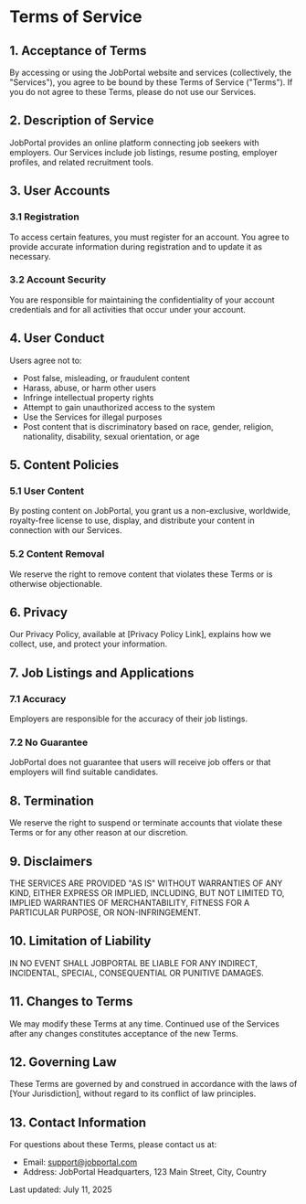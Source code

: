 # Terms of Service

## 1. Acceptance of Terms

By accessing or using the JobPortal website and services (collectively, the "Services"), you agree to be bound by these Terms of Service ("Terms"). If you do not agree to these Terms, please do not use our Services.

## 2. Description of Service

JobPortal provides an online platform connecting job seekers with employers. Our Services include job listings, resume posting, employer profiles, and related recruitment tools.

## 3. User Accounts

### 3.1 Registration
To access certain features, you must register for an account. You agree to provide accurate information during registration and to update it as necessary.

### 3.2 Account Security
You are responsible for maintaining the confidentiality of your account credentials and for all activities that occur under your account.

## 4. User Conduct

Users agree not to:
- Post false, misleading, or fraudulent content
- Harass, abuse, or harm other users
- Infringe intellectual property rights
- Attempt to gain unauthorized access to the system
- Use the Services for illegal purposes
- Post content that is discriminatory based on race, gender, religion, nationality, disability, sexual orientation, or age

## 5. Content Policies

### 5.1 User Content
By posting content on JobPortal, you grant us a non-exclusive, worldwide, royalty-free license to use, display, and distribute your content in connection with our Services.

### 5.2 Content Removal
We reserve the right to remove content that violates these Terms or is otherwise objectionable.

## 6. Privacy

Our Privacy Policy, available at [Privacy Policy Link], explains how we collect, use, and protect your information.

## 7. Job Listings and Applications

### 7.1 Accuracy
Employers are responsible for the accuracy of their job listings.

### 7.2 No Guarantee
JobPortal does not guarantee that users will receive job offers or that employers will find suitable candidates.

## 8. Termination

We reserve the right to suspend or terminate accounts that violate these Terms or for any other reason at our discretion.

## 9. Disclaimers

THE SERVICES ARE PROVIDED "AS IS" WITHOUT WARRANTIES OF ANY KIND, EITHER EXPRESS OR IMPLIED, INCLUDING, BUT NOT LIMITED TO, IMPLIED WARRANTIES OF MERCHANTABILITY, FITNESS FOR A PARTICULAR PURPOSE, OR NON-INFRINGEMENT.

## 10. Limitation of Liability

IN NO EVENT SHALL JOBPORTAL BE LIABLE FOR ANY INDIRECT, INCIDENTAL, SPECIAL, CONSEQUENTIAL OR PUNITIVE DAMAGES.

## 11. Changes to Terms

We may modify these Terms at any time. Continued use of the Services after any changes constitutes acceptance of the new Terms.

## 12. Governing Law

These Terms are governed by and construed in accordance with the laws of [Your Jurisdiction], without regard to its conflict of law principles.

## 13. Contact Information

For questions about these Terms, please contact us at:
- Email: support@jobportal.com
- Address: JobPortal Headquarters, 123 Main Street, City, Country

Last updated: July 11, 2025
